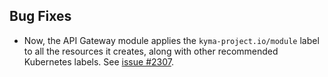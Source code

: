 ## Bug Fixes
- Now, the API Gateway module applies the `kyma-project.io/module` label to all the resources it creates, along with other recommended Kubernetes labels. See [issue #2307](https://github.com/kyma-project/api-gateway/issues/2307).
